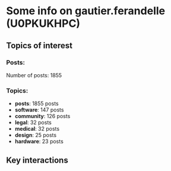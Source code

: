 # Some info on gautier.ferandelle (U0PKUKHPC)


## Topics of interest

### Posts: 

Number of posts: 1855

### Topics:

* __posts__: 1855 posts
* __software__: 147 posts
* __community__: 126 posts
* __legal__: 32 posts
* __medical__: 32 posts
* __design__: 25 posts
* __hardware__: 23 posts

## Key interactions 

